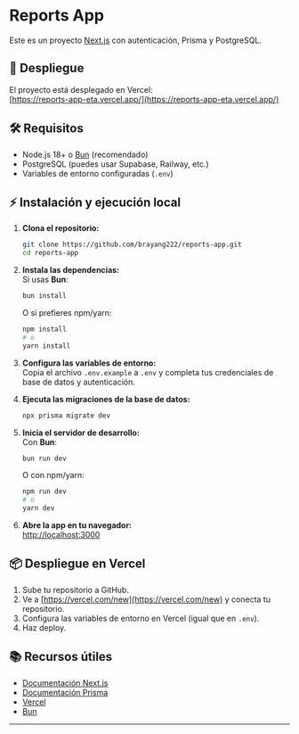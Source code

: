 # Reports App

Este es un proyecto [Next.js](https://nextjs.org) con autenticación, Prisma y PostgreSQL.

## 🚀 Despliegue

El proyecto está desplegado en Vercel:  
[https://reports-app-eta.vercel.app/](https://reports-app-eta.vercel.app/)

## 🛠️ Requisitos

- Node.js 18+ o [Bun](https://bun.sh/) (recomendado)
- PostgreSQL (puedes usar Supabase, Railway, etc.)
- Variables de entorno configuradas (`.env`)

## ⚡ Instalación y ejecución local

1. **Clona el repositorio:**

   ```bash
   git clone https://github.com/brayang222/reports-app.git
   cd reports-app
   ```

2. **Instala las dependencias:**  
   Si usas **Bun**:

   ```bash
   bun install
   ```

   O si prefieres npm/yarn:

   ```bash
   npm install
   # o
   yarn install
   ```

3. **Configura las variables de entorno:**  
   Copia el archivo `.env.example` a `.env` y completa tus credenciales de base de datos y autenticación.

4. **Ejecuta las migraciones de la base de datos:**

   ```bash
   npx prisma migrate dev
   ```

5. **Inicia el servidor de desarrollo:**  
   Con **Bun**:

   ```bash
   bun run dev
   ```

   O con npm/yarn:

   ```bash
   npm run dev
   # o
   yarn dev
   ```

6. **Abre la app en tu navegador:**  
   [http://localhost:3000](http://localhost:3000)

## 📦 Despliegue en Vercel

1. Sube tu repositorio a GitHub.
2. Ve a [https://vercel.com/new](https://vercel.com/new) y conecta tu repositorio.
3. Configura las variables de entorno en Vercel (igual que en `.env`).
4. Haz deploy.

## 📚 Recursos útiles

- [Documentación Next.js](https://nextjs.org/docs)
- [Documentación Prisma](https://www.prisma.io/docs/)
- [Vercel](https://vercel.com/)
- [Bun](https://bun.sh/)

---
